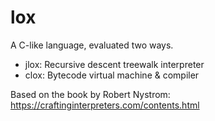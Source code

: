 # lox

A C-like language, evaluated two ways.

- jlox: Recursive descent treewalk interpreter
- clox: Bytecode virtual machine & compiler

Based on the book by Robert Nystrom:
https://craftinginterpreters.com/contents.html
